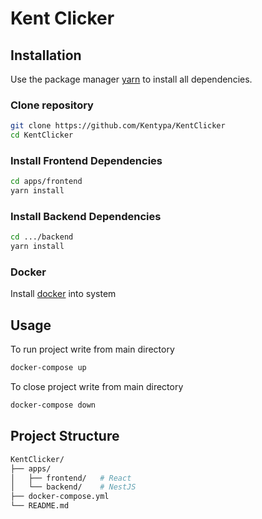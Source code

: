 # Kent Clicker

## Installation

Use the package manager [yarn](https://classic.yarnpkg.com/lang/en/docs/install/) to install all dependencies.

### Clone repository

```bash
git clone https://github.com/Kentypa/KentClicker
cd KentClicker
```

### Install Frontend Dependencies

```bash
cd apps/frontend
yarn install
```

### Install Backend Dependencies

```bash
cd .../backend
yarn install
```

### Docker

Install [docker](https://www.docker.com/products/docker-desktop/) into system

## Usage

To run project write from main directory

```bash
docker-compose up
```

To close project write from main directory

```bash
docker-compose down
```

## Project Structure

```bash
KentClicker/
├── apps/
│   ├── frontend/   # React
│   └── backend/    # NestJS
├── docker-compose.yml
└── README.md
```
